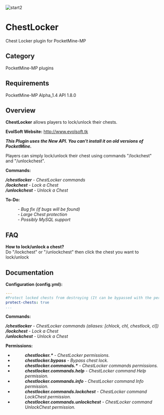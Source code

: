 ![start2](https://cloud.githubusercontent.com/assets/10303538/6315586/9463fa5c-ba06-11e4-8f30-ce7d8219c27d.png)

# ChestLocker

Chest Locker plugin for PocketMine-MP

## Category

PocketMine-MP plugins

## Requirements

PocketMine-MP Alpha_1.4 API 1.8.0

## Overview

**ChestLocker** allows players to lock/unlock their chests.

**EvolSoft Website:** http://www.evolsoft.tk

***This Plugin uses the New API. You can't install it on old versions of PocketMine.***

Players can simply lock/unlock their chest using commands "/lockchest" and "/unlockchest".

**Commands:**

***/chestlocker*** *- ChestLocker commands*<br>
***/lockchest*** *- Lock a Chest*<br>
***/unlockchest*** *- Unlock a Chest*

**To-Do:**

<dd><i>- Bug fix (if bugs will be found)</i></dd>
<dd><i>- Large Chest protection</i></dd>
<dd><i>- Possibly MySQL support</i></dd>

## FAQ

**How to lock/unlock a chest?**
<br>
Do "/lockchest" or "/unlockchest" then click the chest you want to lock/unlock

## Documentation 

**Configuration (config.yml):**
```yaml
---
#Protect locked chests from destroying (It can be bypassed with the permission: chestlocker.bypass)
protect-chests: true
...
```

**Commands:**

***/chestlocker*** *- ChestLocker commands (aliases: [chlock, chl, chestlock, cl])*<br>
***/lockchest*** *- Lock a Chest*<br>
***/unlockchest*** *- Unlock a Chest*<br>

**Permissions:**

- <dd><i><b>chestlocker.*</b> - ChestLocker permissions.</i></dd>
- <dd><i><b>chestlocker.bypass</b> - Bypass chest lock.</i></dd>
- <dd><i><b>chestlocker.commands.*</b> - ChestLocker commands permissions.</i></dd>
- <dd><i><b>chestlocker.commands.help</b> - ChestLocker command Help permission.</i></dd>
- <dd><i><b>chestlocker.commands.info</b> - ChestLocker command Info permission.</i></dd>
- <dd><i><b>chestlocker.commands.lockchest</b> - ChestLocker command LockChest permission.</i></dd>
- <dd><i><b>chestlocker.commands.unlockchest</b> - ChestLocker command UnlockChest permission.</i></dd>
